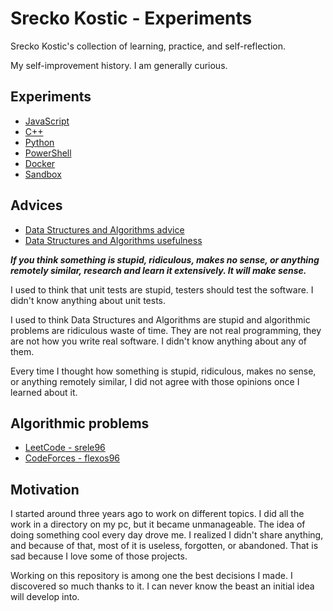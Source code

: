 # Srecko Kostic - Experiments

Srecko Kostic's collection of learning, practice, and self-reflection.

My self-improvement history. I am generally curious.

## Experiments

- [JavaScript](./javascript)
- [C++](./cpp)
- [Python](./python)
- [PowerShell](./powershell)
- [Docker](./docker)
- [Sandbox](./sandbox)

## Advices

- [Data Structures and Algorithms advice](https://qr.ae/pylUlM)
- [Data Structures and Algorithms usefulness](https://qr.ae/pylUuM)

**_If you think something is stupid, ridiculous, makes no sense, or anything remotely similar, research and learn it extensively. It will make sense._**

I used to think that unit tests are stupid, testers should test the software. I didn't know anything about unit tests.

I used to think Data Structures and Algorithms are stupid and algorithmic problems are ridiculous waste of time. They are not real programming, they are not how you write real software. I didn't know anything about any of them.

Every time I thought how something is stupid, ridiculous, makes no sense, or anything remotely similar, I did not agree with those opinions once I learned about it.

## Algorithmic problems

- [LeetCode - srele96](https://leetcode.com/srele96/)
- [CodeForces - flexos96](https://codeforces.com/profile/flexos96)

## Motivation

I started around three years ago to work on different topics. I did all the work in a directory on my pc, but it became unmanageable. The idea of doing something cool every day drove me. I realized I didn't share anything, and because of that, most of it is useless, forgotten, or abandoned. That is sad because I love some of those projects.

Working on this repository is among one the best decisions I made. I discovered so much thanks to it. I can never know the beast an initial idea will develop into.
